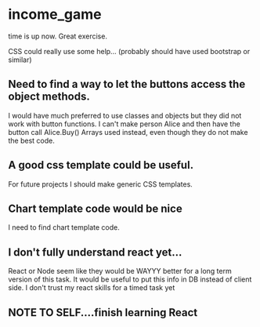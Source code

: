 # income_game

time is up now.  Great exercise.

CSS could really use some help...  (probably should have used bootstrap or similar)

## Need to find a way to let the buttons access the object methods. 
I would have much preferred to use classes and objects but they did not work with button functions. I can't make person Alice and then have the button call 
Alice.Buy()
Arrays used instead, even though they do not make the best code. 

## A good css template could be useful. 
For future projects I should make generic CSS templates.

## Chart template code would be nice
I need to find chart template code. 

## I don't fully understand react yet...
React or Node seem like they would be WAYYY better for a long term version of this task. It would be useful to put this info in DB instead of client side. 
I don't trust my react skills for a timed task yet

## NOTE TO SELF....finish learning React

